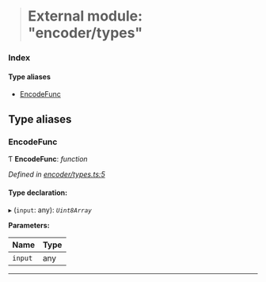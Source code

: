 > # External module: "encoder/types"

### Index

#### Type aliases

* [EncodeFunc](_encoder_types_.md#encodefunc)

## Type aliases

###  EncodeFunc

Ƭ **EncodeFunc**: *function*

*Defined in [encoder/types.ts:5](https://github.com/polkadot-js/common/blob/0021731/packages/util-rlp/src/encoder/types.ts#L5)*

#### Type declaration:

▸ (`input`: any): *`Uint8Array`*

**Parameters:**

Name | Type |
------ | ------ |
`input` | any |

___